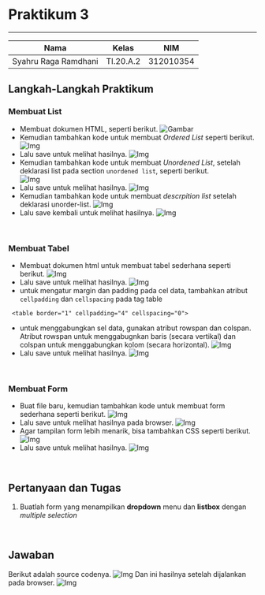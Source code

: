 # **Praktikum 3**
  ---------------
|Nama			|Kelas		|NIM		|
|-----			|-----		|-----		|
|Syahru	Raga Ramdhani	|TI.20.A.2	|312010354	|

## **Langkah-Langkah Praktikum**
### Membuat List
* Membuat dokumen HTML, seperti berikut.
![Gambar](/img/Capture1.PNG)
* Kemudian tambahkan kode untuk membuat _Ordered List_ seperti berikut.</br>
![Img](/img/Capture2.PNG)
* Lalu save untuk melihat hasilnya.
![Img](/img/Capture3.PNG)
* Kemudian tambahkan kode untuk membuat _Unordened List_, setelah deklarasi list pada section `unordened list`, seperti berikut.</br>
![Img](/img/Capture4.PNG)
* Lalu save untuk melihat hasilnya.
![Img](/img/Capture5.PNG)
* Kemudian tambahkan kode untuk membuat _descrpition list_ setelah deklarasi unorder-list.
![Img](/img/Capture6.PNG)
* Lalu save kembali untuk melihat hasilnya.
![Img](/img/Capture7.PNG)
</br>

### Membuat Tabel
* Membuat dokumen html untuk membuat tabel sederhana seperti berikut. 
![Img](/img/Capture8.PNG)
* Lalu save untuk melihat hasilnya.
![Img](/img/Capture9.PNG)
* untuk mengatur margin dan padding pada cel data, tambahkan atribut `cellpadding` dan `cellspacing` pada tag table
```
 <table border="1" cellpadding="4" cellspacing="0">

```
* untuk menggabungkan sel data, gunakan atribut rowspan dan colspan. Atribut rowspan untuk menggabugnkan baris (secara vertikal) dan colspan untuk menggabungkan kolom (secara horizontal).
![Img](/img/Capture10.PNG)
* Lalu save untuk melihat hasilnya.
![Img](/img/Capture11.PNG)
</br>

### Membuat Form
* Buat file baru, kemudian tambahkan kode untuk membuat form sederhana seperti berikut.
![Img](/img/Capture12.PNG)
* Lalu save untuk melihat hasilnya pada browser.
![Img](/img/Capture13.PNG)
* Agar tampilan form lebih menarik, bisa tambahkan CSS seperti berikut. 
![Img](/img/Capture14.PNG)
* Lalu save untuk melihat hasilnya.
![Img](/img/Capture15.PNG)
</br>

## **Pertanyaan dan Tugas**
1. Buatlah form yang menampilkan **dropdown** menu dan **listbox** dengan _multiple selection_
</br>

## **Jawaban**
Berikut adalah source codenya.
![Img](/img/Capture16.PNG)
Dan ini hasilnya setelah dijalankan pada browser.
![Img](/img/Capture17.PNG)